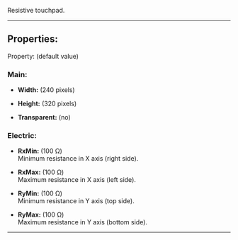 Resistive touchpad.

---

## Properties:
Property: (default value)

### Main:
- **Width:** (240 pixels) <br>

- **Height:** (320 pixels) <br>

- **Transparent:** (no) <br>

### Electric:
- **RxMin:** (100 Ω) <br>
   Minimum resistance in X axis (right side). <br>

- **RxMax:** (100 Ω) <br>
   Maximum resistance in X axis (left side). <br>

- **RyMin:** (100 Ω) <br>
   Minimum resistance in Y axis (top side). <br>

- **RyMax:** (100 Ω) <br>
   Maximum resistance in Y axis (bottom side). <br>

---
